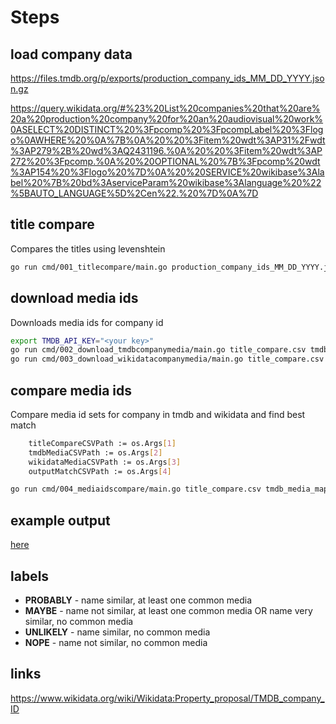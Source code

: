 # Steps

## load company data

https://files.tmdb.org/p/exports/production_company_ids_MM_DD_YYYY.json.gz

https://query.wikidata.org/#%23%20List%20companies%20that%20are%20a%20production%20company%20for%20an%20audiovisual%20work%0ASELECT%20DISTINCT%20%3Fpcomp%20%3FpcompLabel%20%3Flogo%0AWHERE%20%0A%7B%0A%20%20%3Fitem%20wdt%3AP31%2Fwdt%3AP279%2B%20wd%3AQ2431196.%0A%20%20%3Fitem%20wdt%3AP272%20%3Fpcomp.%0A%20%20OPTIONAL%20%7B%3Fpcomp%20wdt%3AP154%20%3Flogo%20%7D%0A%20%20SERVICE%20wikibase%3Alabel%20%7B%20bd%3AserviceParam%20wikibase%3Alanguage%20%22%5BAUTO_LANGUAGE%5D%2Cen%22.%20%7D%0A%7D

## title compare

Compares the titles using levenshtein

```sh
go run cmd/001_titlecompare/main.go production_company_ids_MM_DD_YYYY.json.gz wikidata-companies.csv title_compare.csv
```

## download media ids

Downloads media ids for company id

```sh
export TMDB_API_KEY="<your key>"
go run cmd/002_download_tmdbcompanymedia/main.go title_compare.csv tmdb_media_mapping.csv
go run cmd/003_download_wikidatacompanymedia/main.go title_compare.csv wikidata_media_mapping.csv
```

## compare media ids

Compare media id sets for company in tmdb and wikidata and find best match

```sh
	titleCompareCSVPath := os.Args[1]
	tmdbMediaCSVPath := os.Args[2]
	wikidataMediaCSVPath := os.Args[3]
	outputMatchCSVPath := os.Args[4]

go run cmd/004_mediaidscompare/main.go title_compare.csv tmdb_media_mapping.csv wikidata_media_mapping.csv result.csv
```

## example output

[here](./result_2023-05-10.csv)

## labels

- **PROBABLY** - name similar, at least one common media
- **MAYBE** - name not similar, at least one common media OR name very similar, no common media
- **UNLIKELY** - name similar, no common media
- **NOPE** - name not similar, no common media

## links

https://www.wikidata.org/wiki/Wikidata:Property_proposal/TMDB_company_ID
